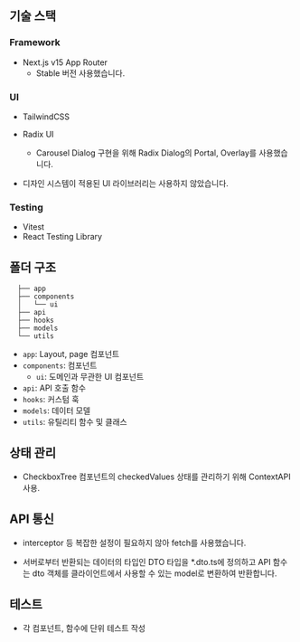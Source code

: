 ## 기술 스택

### Framework

- Next.js v15 App Router
  - Stable 버전 사용했습니다.

### UI

- TailwindCSS
- Radix UI

  - Carousel Dialog 구현을 위해 Radix Dialog의 Portal, Overlay를 사용했습니다.

- 디자인 시스템이 적용된 UI 라이브러리는 사용하지 않았습니다.

### Testing

- Vitest
- React Testing Library

## 폴더 구조

```
  ├── app
  ├── components
  │   └── ui
  ├── api
  ├── hooks
  ├── models
  └── utils

```

- `app`: Layout, page 컴포넌트
- `components`: 컴포넌트
  - `ui`: 도메인과 무관한 UI 컴포넌트
- `api`: API 호출 함수
- `hooks`: 커스텀 훅
- `models`: 데이터 모델
- `utils`: 유틸리티 함수 및 클래스

## 상태 관리

- CheckboxTree 컴포넌트의 checkedValues 상태를 관리하기 위해 ContextAPI 사용.

## API 통신

- interceptor 등 복잡한 설정이 필요하지 않아 fetch를 사용했습니다.

- 서버로부터 반환되는 데이터의 타입인 DTO 타입을 \*.dto.ts에 정의하고 API 함수는 dto 객체를 클라이언트에서 사용할 수 있는 model로 변환하여 반환합니다.

## 테스트

- 각 컴포넌트, 함수에 단위 테스트 작성
